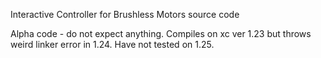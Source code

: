 Interactive Controller for Brushless Motors source code

Alpha code - do not expect anything. Compiles on xc ver 1.23 but throws weird linker error
in 1.24. Have not tested on 1.25.

